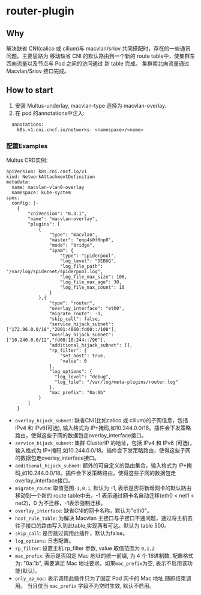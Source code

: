# router-plugin

## Why

解决缺省 CNI(calico 或 cilium)与 macvlan/sriov 共同搭配时，存在的一些通讯问题。主要思路为 移动缺省 CNI 的默认路由到一个新的 route table中，使集群东西向流量以及节点与 Pod 之间的访问通过 新 table 完成。
集群南北向流量通过 Macvlan/Sriov 接口完成。

## How to start

1. 安装 Multus-underlay, macvlan-type 选择为 macvlan-overlay.
2. 在 pod 的annotations中注入:
```shell
  annotations:
    k8s.v1.cni.cncf.io/networks: <namespace>/<name>
```

### 配置Examples

Multus CRD实例:

```shell
apiVersion: k8s.cni.cncf.io/v1
kind: NetworkAttachmentDefinition
metadata:
  name: macvlan-vlan0-overlay
  namespace: kube-system
spec:
  config: |-
    {
        "cniVersion": "0.3.1",
        "name": "macvlan-overlay",
        "plugins": [
            {
                "type": "macvlan",
                "master": "enp4s0f0np0",
                "mode": "bridge",
                "ipam": {
                    "type": "spiderpool",
                    "log_level": "DEBUG",
                    "log_file_path": "/var/log/spidernet/spiderpool.log",
                    "log_file_max_size": 100,
                    "log_file_max_age": 30,
                    "log_file_max_count": 10
                }
            },{
                "type": "router",
                "overlay_interface": "eth0",
                "migrate_route": -1, 
                "skip_call": false,
                "service_hijack_subnet": ["172.96.0.0/18","2001:4860:fd00::/108"],
                "overlay_hijack_subnet": ["10.240.0.0/12","fd00:10:244::/96"],
                "additional_hijack_subnet": [],
                "rp_filter": {
                    "set_host": true,
                    "value": 0
                },
                "log_options": {
                  "log_level": "debug",
                  "log_file": "/var/log/meta-plugins/router.log"
                },
                "mac_prefix": "0a:0b"
            }
        ]
    }

```

- `overlay_hijack_subnet`: 缺省CNI(比如calico 或 cilium)的子网信息，包括 IPv4 和 IPv6(可选), 输入格式为 IP+掩码,如10.244.0.0/18。插件会下发策略路由，使得这些子网的数据包走overlay_interface接口。
- `service_hijack_subnet`: 集群 ClusterIP 的地址，包括 IPv4 和 IPv6 (可选)，输入格式为 IP+掩码,如10.244.0.0/18。插件会下发策略路由，使得这些子网的数据包走overlay_interface接口。
- `additional_hijack_subnet`: 额外的可自定义的路由集合，输入格式为 IP+掩码,如10.244.0.0/18。插件会下发策略路由，使得这些子网的数据包走overlay_interface接口。
- `migrate_route`: 取值范围`-1,0,1`, 默认为 -1, 表示是否将新增网卡的默认路由移动到一个新的 route table中去。-1 表示通过网卡名自动迁移(eth0 < net1 < net2)，0 为不迁移，-1表示强制迁移。
- `overlay_interface`: 缺省CNI的网卡名称，默认为"eth0"。
- `host_rule_table`: 为解决 Macvlan 主接口与子接口不通问题，通过将主机去往子接口的路由写入到此table,实现两者可达。默认为 table 500。
- `skip_call`: 是否跳过调用此插件，默认为false。
- `log_options`: 日志配置。
- `rp_filter`: 设置主机 rp_filter 参数, value 取值范围为 `0,1,2`
- `mac_prefix`: 表示是否固定 Mac 地址的统一前缀, 为 4 个 16进制数, 配置格式为: "0a:1b", 需要满足 Mac 地址要求。如果`mac_prefix`为空, 表示不启用该功能(默认)。
- `only_op_mac`: 表示调用此插件只为了固定 Pod 网卡的 Mac 地址,随即结束调用。 当且仅当 `mac_prefix` 字段不为空时生效, 默认不启用。
